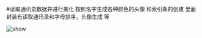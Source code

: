#读取通讯录数据并进行美化 按照名字生成各种颜色的头像 和索引条的创建
里面封装有读取通讯录和字母排序，头像生成 等
 
  <img src="https://raw.githubusercontent.com/hackxhj/BeautyAddressBook/master/ok.png" alt="show" title="show">
 

